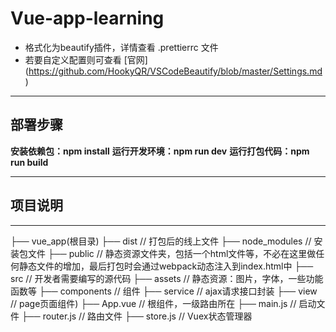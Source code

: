 
# Vue-app-learning

* 格式化为beautify插件，详情查看 .prettierrc 文件
* 若要自定义配置则可查看 [官网] (https://github.com/HookyQR/VSCodeBeautify/blob/master/Settings.md)

***

## 部署步骤

**安装依赖包：npm install**
**运行开发环境：npm run dev**
**运行打包代码：npm run build**

***

## 项目说明

***

├──  vue_app(根目录)
    ├──  dist                         // 打包后的线上文件
    ├──  node_modules                 // 安装包文件
    ├──  public                       // 静态资源文件夹，包括一个html文件等，不必在这里做任何静态文件的增加，最后打包时会通过webpack动态注入到index.html中
    ├──  src                          // 开发者需要编写的源代码
        ├──  assets                   // 静态资源：图片，字体，一些功能函数等
        ├──  components               // 组件
        ├──  service                  // ajax请求接口封装
        ├──  view                     // page页面组件)
        ├──  App.vue                  // 根组件，一级路由所在
        ├──  main.js                  // 启动文件
        ├──  router.js                // 路由文件
        ├──  store.js                 // Vuex状态管理器